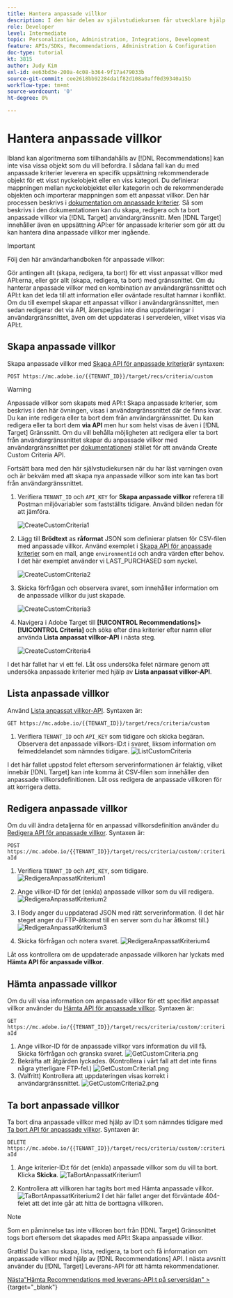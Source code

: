 ```yaml
---
title: Hantera anpassade villkor
description: I den här delen av självstudiekursen får utvecklare hjälp med att använda Adobe Target API:er för att hantera, skapa, lista, redigera, hämta och ta bort villkor för Adobe Target Recommendations.
role: Developer
level: Intermediate
topic: Personalization, Administration, Integrations, Development
feature: APIs/SDKs, Recommendations, Administration & Configuration
doc-type: tutorial
kt: 3815
author: Judy Kim
exl-id: ee63bd3e-200a-4c08-b364-9f17a479033b
source-git-commit: cee2618bb92284da1f82d108a0aff0d39340a15b
workflow-type: tm+mt
source-wordcount: '0'
ht-degree: 0%

---
```


# Hantera anpassade villkor

Ibland kan algoritmerna som tillhandahålls av [!DNL Recommendations] kan inte visa vissa objekt som du vill befordra. I sådana fall kan du med anpassade kriterier leverera en specifik uppsättning rekommenderade objekt för ett visst nyckelobjekt eller en viss kategori. Du definierar mappningen mellan nyckelobjektet eller kategorin och de rekommenderade objekten och importerar mappningen som ett anpassat villkor. Den här processen beskrivs i [dokumentation om anpassade kriterier](https://experienceleague.adobe.com/docs/target/using/recommendations/criteria/recommendations-csv.html?lang=en). Så som beskrivs i den dokumentationen kan du skapa, redigera och ta bort anpassade villkor via [!DNL Target] användargränssnitt. Men [!DNL Target] innehåller även en uppsättning API:er för anpassade kriterier som gör att du kan hantera dina anpassade villkor mer ingående.

>[!IMPORTANT]
>
>Följ den här användarhandboken för anpassade villkor:
>
> Gör antingen allt (skapa, redigera, ta bort) för ett visst anpassat villkor med API:erna, eller gör allt (skapa, redigera, ta bort) med gränssnittet. Om du hanterar anpassade villkor med en kombination av användargränssnittet och API:t kan det leda till att information eller oväntade resultat hamnar i konflikt. Om du till exempel skapar ett anpassat villkor i användargränssnittet, men sedan redigerar det via API, återspeglas inte dina uppdateringar i användargränssnittet, även om det uppdateras i serverdelen, vilket visas via API:t.

## Skapa anpassade villkor

Skapa anpassade villkor med [Skapa API för anpassade kriterier](https://developers.adobetarget.com/api/recommendations/#operation/createCriteriaCustom)är syntaxen:

`POST https://mc.adobe.io/{{TENANT_ID}}/target/recs/criteria/custom`

>[!WARNING]
>
>Anpassade villkor som skapats med API:t Skapa anpassade kriterier, som beskrivs i den här övningen, visas i användargränssnittet där de finns kvar. Du kan inte redigera eller ta bort dem från användargränssnittet. Du kan redigera eller ta bort dem **via API** men hur som helst visas de även i [!DNL Target] Gränssnitt. Om du vill behålla möjligheten att redigera eller ta bort från användargränssnittet skapar du anpassade villkor med användargränssnittet per [dokumentationen](https://experienceleague.adobe.com/docs/target/using/recommendations/criteria/recommendations-csv.html?lang=en)i stället för att använda Create Custom Criteria API.

Fortsätt bara med den här självstudiekursen när du har läst varningen ovan och är bekväm med att skapa nya anpassade villkor som inte kan tas bort från användargränssnittet.

1. Verifiera `TENANT_ID` och `API_KEY` for **Skapa anpassade villkor** referera till Postman miljövariabler som fastställts tidigare. Använd bilden nedan för att jämföra.

   ![CreateCustomCriteria1](assets/CreateCustomCriteria1.png)

2. Lägg till **Brödtext** as **råformat** JSON som definierar platsen för CSV-filen med anpassade villkor. Använd exemplet i [Skapa API för anpassade kriterier](https://developers.adobetarget.com/api/recommendations/#operation/getAllCriteriaCustom) som en mall, ange `environmentId` och andra värden efter behov. I det här exemplet använder vi LAST_PURCHASED som nyckel.

   ![CreateCustomCriteria2](assets/CreateCustomCriteria2.png)

3. Skicka förfrågan och observera svaret, som innehåller information om de anpassade villkor du just skapade.

   ![CreateCustomCriteria3](assets/CreateCustomCriteria3.png)

4. Navigera i Adobe Target till **[!UICONTROL Recommendations]>[!UICONTROL Criteria]** och söka efter dina kriterier efter namn eller använda **Lista anpassat villkor-API** i nästa steg.

   ![CreateCustomCriteria4](assets/CreateCustomCriteria4.png)

I det här fallet har vi ett fel. Låt oss undersöka felet närmare genom att undersöka anpassade kriterier med hjälp av **Lista anpassat villkor-API**.

## Lista anpassade villkor

Använd [Lista anpassat villkor-API](https://developers.adobetarget.com/api/recommendations/#operation/getAllCriteriaCustom). Syntaxen är:

`GET https://mc.adobe.io/{{TENANT_ID}}/target/recs/criteria/custom`

1. Verifiera `TENANT_ID` och `API_KEY` som tidigare och skicka begäran. Observera det anpassade villkors-ID:t i svaret, liksom information om felmeddelandet som nämndes tidigare.
   ![ListCustomCriteria](assets/ListCustomCriteria.png)

I det här fallet uppstod felet eftersom serverinformationen är felaktig, vilket innebär [!DNL Target] kan inte komma åt CSV-filen som innehåller den anpassade villkorsdefinitionen. Låt oss redigera de anpassade villkoren för att korrigera detta.

## Redigera anpassade villkor

Om du vill ändra detaljerna för en anpassad villkorsdefinition använder du [Redigera API för anpassade villkor](https://developers.adobetarget.com/api/recommendations/#operation/updateCriteriaCustom). Syntaxen är:

`POST https://mc.adobe.io/{{TENANT_ID}}/target/recs/criteria/custom/:criteriaId`

1. Verifiera `TENANT_ID` och `API_KEY`, som tidigare.
   ![RedigeraAnpassatKriterium1](assets/EditCustomCriteria1.png)

1. Ange villkor-ID för det (enkla) anpassade villkor som du vill redigera.
   ![RedigeraAnpassatKriterium2](assets/EditCustomCriteria2.png)

1. I Body anger du uppdaterad JSON med rätt serverinformation. (I det här steget anger du FTP-åtkomst till en server som du har åtkomst till.)
   ![RedigeraAnpassatKriterium3](assets/EditCustomCriteria3.png)

1. Skicka förfrågan och notera svaret.
   ![RedigeraAnpassatKriterium4](assets/EditCustomCriteria4.png)

Låt oss kontrollera om de uppdaterade anpassade villkoren har lyckats med **Hämta API för anpassade villkor**.

## Hämta anpassade villkor

Om du vill visa information om anpassade villkor för ett specifikt anpassat villkor använder du [Hämta API för anpassade villkor](https://developers.adobetarget.com/api/recommendations/#operation/getCriteriaCustom). Syntaxen är:

`GET https://mc.adobe.io/{{TENANT_ID}}/target/recs/criteria/custom/:criteriaId`

1. Ange villkor-ID för de anpassade villkor vars information du vill få. Skicka förfrågan och granska svaret.
   ![GetCustomCriteria.png](assets/GetCustomCriteria.png)
1. Bekräfta att åtgärden lyckades. (Kontrollera i vårt fall att det inte finns några ytterligare FTP-fel.)
   ![GetCustomCriteria1.png](assets/GetCustomCriteria1.png)
1. (Valfritt) Kontrollera att uppdateringen visas korrekt i användargränssnittet.
   ![GetCustomCriteria2.png](assets/GetCustomCriteria2.png)

## Ta bort anpassade villkor

Ta bort dina anpassade villkor med hjälp av ID:t som nämndes tidigare med [Ta bort API för anpassade villkor](https://developers.adobetarget.com/api/recommendations/#operation/deleteCriteriaCustom). Syntaxen är:

`DELETE https://mc.adobe.io/{{TENANT_ID}}/target/recs/criteria/custom/:criteriaId`

1. Ange kriterier-ID:t för det (enkla) anpassade villkor som du vill ta bort. Klicka **Skicka**.
   ![TaBortAnpassatKriterium1](assets/DeleteCustomCriteria1.png)

1. Kontrollera att villkoren har tagits bort med Hämta anpassade villkor.
   ![TaBortAnpassatKriterium2](assets/DeleteCustomCriteria2.png)
I det här fallet anger det förväntade 404-felet att det inte går att hitta de borttagna villkoren.

>[!NOTE]
>Som en påminnelse tas inte villkoren bort från [!DNL Target] Gränssnittet togs bort eftersom det skapades med API:t Skapa anpassade villkor.

Grattis! Du kan nu skapa, lista, redigera, ta bort och få information om anpassade villkor med hjälp av [!DNL Recommendations] API. I nästa avsnitt använder du [!DNL Target] Leverans-API för att hämta rekommendationer.

[Nästa&quot;Hämta Recommendations med leverans-API:t på serversidan&quot; >](https://developer.adobe.com/target/before-administer/recs-api/fetch-recs-server-side-delivery-api/){target=&quot;_blank&quot;}
